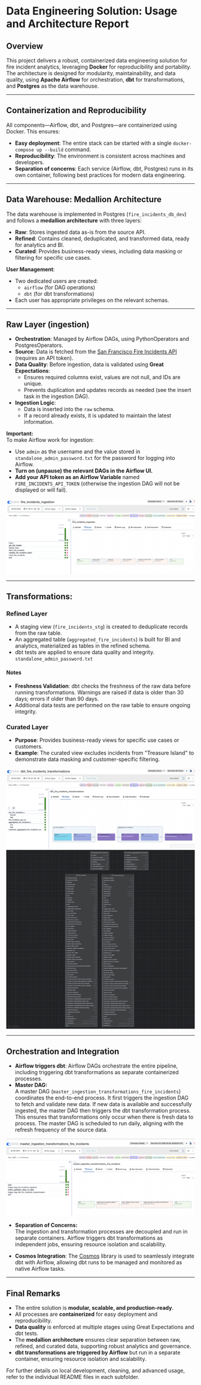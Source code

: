 # Data Engineering Solution: Usage and Architecture Report

## Overview

This project delivers a robust, containerized data engineering solution for fire incident analytics, leveraging **Docker** for reproducibility and portability. The architecture is designed for modularity, maintainability, and data quality, using **Apache Airflow** for orchestration, **dbt** for transformations, and **Postgres** as the data warehouse.

---

## Containerization and Reproducibility

All components—Airflow, dbt, and Postgres—are containerized using Docker. This ensures:
- **Easy deployment**: The entire stack can be started with a single `docker-compose up --build` command.
- **Reproducibility**: The environment is consistent across machines and developers.
- **Separation of concerns**: Each service (Airflow, dbt, Postgres) runs in its own container, following best practices for modern data engineering.

---

## Data Warehouse: Medallion Architecture

The data warehouse is implemented in Postgres (`fire_incidents_db_dev`) and follows a **medallion architecture** with three layers:

- **Raw**: Stores ingested data as-is from the source API.
- **Refined**: Contains cleaned, deduplicated, and transformed data, ready for analytics and BI.
- **Curated**: Provides business-ready views, including data masking or filtering for specific use cases.

**User Management**:
- Two dedicated users are created:  
  - `airflow` (for DAG operations)
  - `dbt` (for dbt transformations)
- Each user has appropriate privileges on the relevant schemas.

---

## Raw Layer (ingestion)

- **Orchestration**: Managed by Airflow DAGs, using PythonOperators and PostgresOperators.
- **Source**: Data is fetched from the [San Francisco Fire Incidents API](https://dev.socrata.com/foundry/data.sfgov.org/wr8u-xric) (requires an API token).
- **Data Quality**: Before ingestion, data is validated using **Great Expectations**:
  - Ensures required columns exist, values are not null, and IDs are unique.
  - Prevents duplication and updates records as needed (see the insert task in the ingestion DAG).
- **Ingestion Logic**:  
  - Data is inserted into the `raw` schema.
  - If a record already exists, it is updated to maintain the latest information.

**Important:**  
To make Airflow work for ingestion:
- Use `admin` as the username and the value stored in `standalone_admin_password.txt` for the password for logging into Airflow.
- **Turn on (unpause) the relevant DAGs in the Airflow UI.**
- **Add your API token as an Airflow Variable** named `FIRE_INCIDENTS_API_TOKEN` (otherwise the ingestion DAG will not be displayed or will fail).

![alt text](image.png)

---

## Transformations: 
### Refined Layer
 - A staging view (`fire_incidents_stg`) is created to deduplicate records from the raw table.
  - An aggregated table (`aggregated_fire_incidents`) is built for BI and analytics, materialized as tables in the refined schema.
  - dbt tests are applied to ensure data quality and integrity.
  `standalone_admin_password.txt`

#### Notes
  - **Freshness Validation**: dbt checks the freshness of the raw data before running transformations. Warnings are raised if data is older than 30 days; errors if older than 90 days.
  - Additional data tests are performed on the raw table to ensure ongoing integrity.

### Curated Layer

- **Purpose**: Provides business-ready views for specific use cases or customers.
- **Example**: The curated view excludes incidents from "Treasure Island" to demonstrate data masking and customer-specific filtering.

![alt text](image-2.png)
![alt text](image-1.png)

---

## Orchestration and Integration

- **Airflow triggers dbt**: Airflow DAGs orchestrate the entire pipeline, including triggering dbt transformations as separate containerized processes.
- **Master DAG:**  
  A master DAG (`master_ingestion_transformations_fire_incidents`) coordinates the end-to-end process. It first triggers the ingestion DAG to fetch and validate new data. If new data is available and successfully ingested, the master DAG then triggers the dbt transformation process. This ensures that transformations only occur when there is fresh data to process. The master DAG is scheduled to run daily, aligning with the refresh frequency of the source data.

![alt text](image-3.png)

- **Separation of Concerns:**  
  The ingestion and transformation processes are decoupled and run in separate containers. Airflow triggers dbt transformations as independent jobs, ensuring resource isolation and scalability.

- **Cosmos Integration**: The [Cosmos](https://github.com/astronomer/astronomer-cosmos) library is used to seamlessly integrate dbt with Airflow, allowing dbt runs to be managed and monitored as native Airflow tasks.

---

## Final Remarks

- The entire solution is **modular, scalable, and production-ready**.
- All processes are **containerized** for easy deployment and reproducibility.
- **Data quality** is enforced at multiple stages using Great Expectations and dbt tests.
- The **medallion architecture** ensures clear separation between raw, refined, and curated data, supporting robust analytics and governance.
- **dbt transformations are triggered by Airflow** but run in a separate container, ensuring resource isolation and scalability.

For further details on local development, cleaning, and advanced usage, refer to the individual README files in each subfolder.
